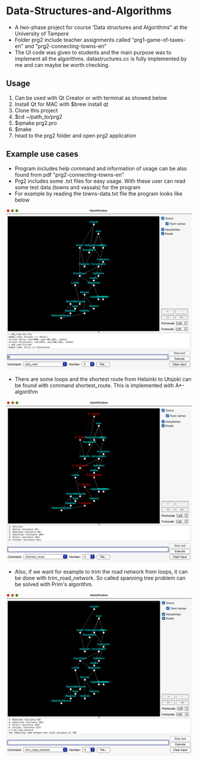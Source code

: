 # Data-Structures-and-Algorithms
- A two-phase project for course 'Data structures and Algorithms" at the University of Tampere
- Folder prg2 include teacher assignments called "prg1-game-of-taxes-en" and "prg2-connecting-towns-en"
- The UI code was given to students and the main purpose was to implement all the algorithms. datastructures.cc is fully implemented by me and can maybe be worth checking. 

## Usage
1. Can be used with Qt Creator or with terminal as showed below
2. Install Qt for MAC with $brew install qt
3. Clone this project
4. $cd ~/path_to/prg2
5. $qmake prg2.pro 
6. $make
7. head to the prg2 folder and open prg2 application

## Example use cases 
- Program includes help command and information of usage can be also found from pdf "prg2-connecting-towns-en"
- Prg2 includes some .txt files for easy usage. With these user can read some test data (towns and vassals) for the program
- For example by reading the towns-data.txt file the program looks like below

![Use cases](/pics/Example.png)

- There are some loops and the shortest route from Helsinki to Utsjoki can be found with command shortest_route. This is implemented with A*-algorithm

![Use cases](/pics/Dijkstra.png)

- Also, if we want for example to trim the road network from loops, it can be done with trim_road_network. So called spanning tree problem can be solved with Prim's algorithm.

![Use cases](/pics/Prim.png)
